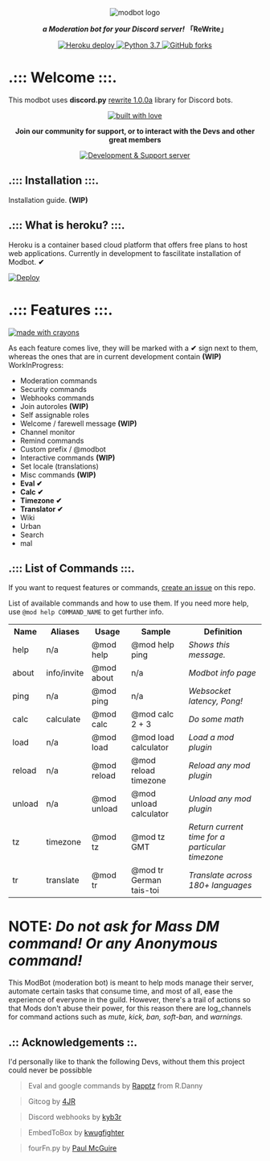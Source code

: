 <div align="center">
<p>
<img src="https://i.imgur.com/tiwewHK.png" alt="modbot logo" />
</p>
<p><b><i>a Moderation bot for your Discord server!</i> 「ReWrite」</b></p>
</div>

<div align="center">
<a href="https://heroku.com/deploy?template=https://github.com/WebKide/modbot">
<img src="https://img.shields.io/badge/deploy_to-heroku-997FBC.svg?style=for-the-badge" alt="Heroku deploy" />
</a>

<a href="https://www.python.org/download/releases/3.0/">
<img src="https://img.shields.io/badge/python-3.7-7289DA.svg?style=for-the-badge" alt="Python 3.7" />
</a>

<a href="https://github.com/kyb3r/modmail/">
<img src="https://img.shields.io/github/forks/WebKide/modbot.svg?style=for-the-badge" alt="GitHub forks" />
</a>
</div>

# .::: Welcome :::.
This modbot uses <b>discord.py</b> [rewrite 1.0.0a](http://discordpy.readthedocs.io/en/rewrite/) library for Discord bots.

<div align="center">
<a href="#">
<img src="http://forthebadge.com/images/badges/built-with-love.svg?style=for-the-badge" alt="built with love" />
</a>
</div>
<div align="center">
  <p><b>Join our community for support, or to interact with the Devs and other great members</b></p>
<p><a href="https://discord.gg/HDJZnEj"><img src="https://discordapp.com/api/guilds/540072370527010841/widget.png?style=banner2" alt="Development & Support server" /></a></p>
</div>

## .::: Installation :::.

Installation guide. <b>(WIP)</b>

## .::: What is heroku? :::.

Heroku is a container based cloud platform that offers free plans to host web applications. Currently in development to fascilitate installation of Modbot. <b>✔</b>

[![Deploy](https://www.herokucdn.com/deploy/button.png)](https://heroku.com/deploy?template=https://github.com/WebKide/modbot/tree/master)

# .::: Features :::.
<div>
<a href="#">
<img src="http://forthebadge.com/images/badges/made-with-crayons.svg?style=for-the-badge" alt="made with crayons" />
</a>
</div>

As each feature comes live, they will be marked with a <b>✔</b> sign next to them, whereas the ones that are in current development contain <b>(WIP)</b> WorkInProgress: 

* Moderation commands
* Security commands
* Webhooks commands
* Join autoroles <b>(WIP)</b>
* Self assignable roles
* Welcome / farewell message <b>(WIP)</b>
* Channel monitor
* Remind commands
* Custom prefix / @modbot
* Interactive commands <b>(WIP)</b>
* Set locale (translations)
* Misc commands <b>(WIP)</b>
* <b>Eval ✔
* Calc ✔
* Timezone ✔
* Translator ✔</b>
* Wiki
* Urban
* Search
* mal

## .::: List of Commands :::.

If you want to request features or commands, [create an issue](https://github.com/WebKide/modbot/issues) on this repo.

List of available commands and how to use them. If you need more help, use `@mod help COMMAND_NAME` to get further info.

<table style="width:100%">
  <tr>
    <th>Name</th>
    <th>Aliases</th>
    <th>Usage</th>
    <th>Sample</th>
    <th>Definition</th>
  </tr>
  <tr>
    <td>help</td>
    <td>n/a</td>
    <td>@mod help</td>
    <td>@mod help ping</td>
    <td><em>Shows this message.</em></td>
  </tr>
  <tr>
    <td>about</td>
    <td>info/invite</td>
    <td>@mod about</td>
    <td>n/a</td>
    <td><em>Modbot info page</em></td>
  </tr>
  <tr>
    <td>ping</td>
    <td>n/a</td>
    <td>@mod ping</td>
    <td>n/a</td>
    <td><em>Websocket latency, Pong!</em></td>
  </tr>
  <tr>
    <td>calc</td>
    <td>calculate</td>
    <td>@mod calc</td>
    <td>@mod calc 2 + 3</td>
    <td><em>Do some math</em></td>
  </tr>
  <tr>
    <td>load</td>
    <td>n/a</td>
    <td>@mod load</td>
    <td>@mod load calculator</td>
    <td><em>Load a mod plugin</em></td>
  </tr>
  <tr>
    <td>reload</td>
    <td>n/a</td>
    <td>@mod reload</td>
    <td>@mod reload timezone</td>
    <td><em>Reload any mod plugin</em></td>
  </tr>
  <tr>
    <td>unload</td>
    <td>n/a</td>
    <td>@mod unload</td>
    <td>@mod unload calculator</td>
    <td><em>Unload any mod plugin</em></td>
  </tr>
  <tr>
    <td>tz</td>
    <td>timezone</td>
    <td>@mod tz</td>
    <td>@mod tz GMT</td>
    <td><em>Return current time for a particular timezone</em></td>
  </tr>
  <tr>
    <td>tr</td>
    <td>translate</td>
    <td>@mod tr</td>
    <td>@mod tr German tais-toi</td>
    <td><em>Translate across 180+ languages</em></td>
  </tr>
</table>

NOTE: *Do not ask for Mass DM command! Or any Anonymous command!*
=
This ModBot (moderation bot) is meant to help mods manage their server, automate certain tasks that consume time, and most of all, ease the experience of everyone in the guild. However, there's a trail of actions so that Mods don't abuse their power, for this reason there are log_channels for command actions such as <em>mute, kick, ban, soft-ban,</em> and <em>warnings.</em>

## .:: Acknowledgements ::.

I'd personally like to thank the following Devs, without them this project could never be possibble

> Eval and google commands by [Rapptz](https://github.com/Rapptz) from R.Danny

> Gitcog by [4JR](https://github.com/fourjr/)

> Discord webhooks by [kyb3r](https://github.com/kyb3r/dhooks/)

> EmbedToBox by [kwugfighter](https://github.com/kwugfighter)

> fourFn.py by [Paul McGuire](http://pyparsing.wikispaces.com/file/view/fourFn.py)

